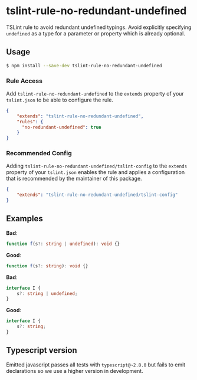 # tslint-rule-no-redundant-undefined
TSLint rule to avoid redundant undefined typings.
Avoid explicitly specifying `undefined` as a type for a parameter or property which is already optional.

## Usage
```bash
$ npm install --save-dev tslint-rule-no-redundant-undefined
```

### Rule Access
Add `tslint-rule-no-redundant-undefined` to the `extends` property of your `tslint.json` to be 
able to configure the rule.
```json
{
    "extends": "tslint-rule-no-redundant-undefined",
    "rules": {
      "no-redundant-undefined": true
    }
}
```

### Recommended Config
Adding `tslint-rule-no-redundant-undefined/tslint-config` to the `extends` property of your `tslint.json`
enables the rule and applies a configuration that is recommended by the maintainer of this package.
```json
{
    "extends": "tslint-rule-no-redundant-undefined/tslint-config"
}
```

## Examples

**Bad**:

```ts
function f(s?: string | undefined): void {}
```

**Good**:

```ts
function f(s?: string): void {}
```

**Bad**:

```ts
interface I {
    s?: string | undefined;
}
```

**Good**:

```ts
interface I {
    s?: string;
}
```
## Typescript version
Emitted javascript passes all tests with `typescript@~2.8.0` but fails to emit
declarations so we use a higher version in development.